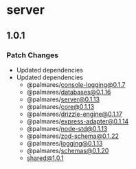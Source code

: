 # server

## 1.0.1

### Patch Changes

- Updated dependencies
- Updated dependencies
  - @palmares/console-logging@0.1.7
  - @palmares/databases@0.1.16
  - @palmares/server@0.1.13
  - @palmares/core@0.1.13
  - @palmares/drizzle-engine@0.1.17
  - @palmares/express-adapter@0.1.14
  - @palmares/node-std@0.1.13
  - @palmares/zod-schema@0.1.22
  - @palmares/logging@0.1.13
  - @palmares/schemas@0.1.20
  - shared@1.0.1
